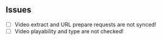 ## Issues

* [ ] Video extract and URL prepare requests are not synced!
* [ ] Video playability and type are not checked!

